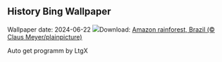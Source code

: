 ## History Bing Wallpaper
Wallpaper date: 2024-06-22
![](https://www.bing.com/th?id=OHR.BrazilRainforest_EN-GB5655367336_UHD.jpg&w=1000)Download: [Amazon rainforest, Brazil (© Claus Meyer/plainpicture)](https://www.bing.com/th?id=OHR.BrazilRainforest_EN-GB5655367336_UHD.jpg)

Auto get programm by LtgX
